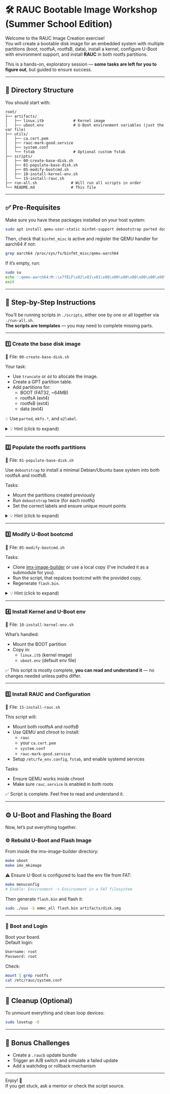 # 🛠️ RAUC Bootable Image Workshop (Summer School Edition)

Welcome to the RAUC Image Creation exercise!  
You will create a bootable disk image for an embedded system with multiple partitions (boot, rootfsA, rootfsB, data), install a kernel, configure U-Boot with environment support, and install **RAUC** in both rootfs partitions.

This is a hands-on, exploratory session — **some tasks are left for you to figure out**, but guided to ensure success.

---

## 🧱 Directory Structure

You should start with:

```
root/
├── artifacts/
│   ├── linux.itb             # Kernel image
│   ├── uboot.env             # U-Boot environment variables (just the var file)
├── utils/
│   ├── ca.cert.pem
│   ├── rauc-mark-good.service
│   ├── system.conf
│   └── fstab                 # Optional custom fstab
├── scripts/
│   ├── 00-create-base-disk.sh
│   ├── 01-populate-base-disk.sh
│   ├── 05-modify-bootcmd.sh
│   ├── 10-install-kernel-env.sh
│   └── 15-install-rauc.sh
├── run-all.sh               # Will run all scripts in order
└── README.md                # This file
```

---

## ✅ Pre-Requisites

Make sure you have these packages installed on your host system:

```bash
sudo apt install qemu-user-static binfmt-support debootstrap parted dosfstools e2fsprogs u-boot-tools uuu
```

Then, check that `binfmt_misc` is active and register the QEMU handler for aarch64 if not:

```bash
grep aarch64 /proc/sys/fs/binfmt_misc/qemu-aarch64
```

If it’s empty, run:

```bash
sudo su
echo ':qemu-aarch64:M::\x7fELF\x02\x01\x01\x00\x00\x00\x00\x00\x00\x00\x00\x00\x02\x00\xb7\x00:\xff\xff\xff\xff\xff\xff\xff\x00\xff\xff\xff\xff\xff\xff\xff\xff:/usr/bin/qemu-aarch64-static:CF' > /proc/sys/fs/binfmt_misc/register
exit
```

---

## 🧩 Step-by-Step Instructions

You’ll be running scripts in `./scripts`, either one by one or all together via `./run-all.sh`.  
**The scripts are templates** — you may need to complete missing parts.

---

### 1️⃣ Create the base disk image

📄 File: `00-create-base-disk.sh`

Your task:
- Use `truncate` or `dd` to allocate the image.
- Create a GPT partition table.
- Add partitions for:
  - BOOT (FAT32, ~64MB)
  - rootfsA (ext4)
  - rootfsB (ext4)
  - data (ext4)

💡 Use `parted`, `mkfs.*`, and `e2label`.

<details>
<summary>💡 Hint (click to expand)</summary>

Use `parted -s $IMAGE` and `mkfs.vfat`/`mkfs.ext4` on loop devices via `losetup`.

</details>

---

### 2️⃣ Populate the rootfs partitions

📄 File: `01-populate-base-disk.sh`

Use `debootstrap` to install a minimal Debian/Ubuntu base system into both rootfsA and rootfsB.

Tasks:
- Mount the partitions created previously
- Run `debootstrap` twice (for each rootfs)
- Set the correct labels and ensure unique mount points

<details>
<summary>💡 Hint (click to expand)</summary>

Use the same base system (e.g., `debootstrap --arch=arm64 jammy`) into both partitions.

</details>

---

### 3️⃣ Modify U-Boot bootcmd

📄 File: `05-modify-bootcmd.sh`


Tasks:
- Clone [imx-image-builder](https://github.com/freemangordon/imx-image-builder) or use a local copy (I've included it as a submodule for you).
- Run the script, that repalces bootcmd with the provided copy.
- Regenerate `flash.bin`.

<details>
<summary>💡 Hint (click to expand)</summary>

Add logic like:

```bash
if test "$rauc_status" = "B"; then
  setenv rootpart rootfsB
else
  setenv rootpart rootfsA
fi
```

Then `make uboot` and `make imx_mkimage`.

</details>

---

### 4️⃣ Install Kernel and U-Boot env

📄 File: `10-install-kernel-env.sh`

What’s handled:
- Mount the BOOT partition
- Copy in:
  - `linux.itb` (kernel image)
  - `uboot.env` (default env file)

✅ This script is mostly complete, **you can read and understand it** — no changes needed unless paths differ.

---

### 5️⃣ Install RAUC and Configuration

📄 File: `15-install-rauc.sh`

This script will:
- Mount both rootfsA and rootfsB
- Use QEMU and chroot to install:
  - `rauc`
  - your `ca.cert.pem`
  - `system.conf`
  - `rauc-mark-good.service`
- Setup `/etc/fw_env.config`, `fstab`, and enable systemd services

Tasks:
- Ensure QEMU works inside chroot
- Make sure `rauc.service` is enabled in both roots

✅ Script is complete. Feel free to read and understand it.

---

## ⚙️ U-Boot and Flashing the Board

Now, let’s put everything together.

### ⚙️ Rebuild U-Boot and Flash Image

From inside the imx-image-builder directory:

```bash
make uboot
make imx_mkimage
```

⚠️ Ensure U-Boot is configured to load the env file from FAT:
```bash
make menuconfig
# Enable: Environment -> Environment in a FAT filesystem
```

Then generate `flash.bin` and flash it:

```bash
sudo ./uuu -b emmc_all flash.bin artifacts/disk.img
```

---

### 🧪 Boot and Login

Boot your board.  
Default login:

```bash
Username: root
Password: root
```

Check:

```bash
mount | grep rootfs
cat /etc/rauc/system.conf
```

---

## 🧼 Cleanup (Optional)

To unmount everything and clean loop devices:

```bash
sudo losetup -D
```

---

## 🧠 Bonus Challenges

- Create a `.raucb` update bundle
- Trigger an A/B switch and simulate a failed update
- Add a watchdog or rollback mechanism

---

Enjoy! 🎉  
If you get stuck, ask a mentor or check the script source.
